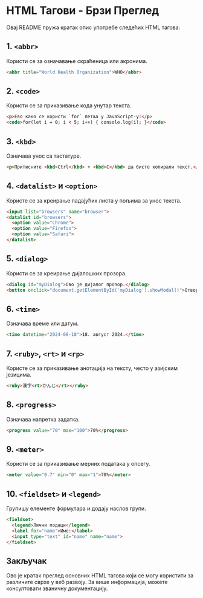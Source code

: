 # HTML Тагови - Брзи Преглед

Овај README пружа кратак опис употребе следећих HTML тагова:

## 1. `<abbr>`
Користи се за означавање скраћеница или акронима. 
```html
<abbr title="World Health Organization">WHO</abbr>
```

## 2. `<code>`
Користи се за приказивање кода унутар текста.
```html
<p>Ево како се користи `for` петља у JavaScript-у:</p>
<code>for(let i = 0; i < 5; i++) { console.log(i); }</code>
```

## 3. `<kbd>`
Означава унос са тастатуре.
```html
<p>Притисните <kbd>Ctrl</kbd> + <kbd>C</kbd> да бисте копирали текст.</p>
```

## 4. `<datalist>` и `<option>`
Користе се за креирање падајућих листа у пољима за унос текста.
```html
<input list="browsers" name="browser">
<datalist id="browsers">
  <option value="Chrome">
  <option value="Firefox">
  <option value="Safari">
</datalist>
```

## 5. `<dialog>`
Користи се за креирање дијалошких прозора.
```html
<dialog id="myDialog">Ово је дијалог прозор.</dialog>
<button onclick="document.getElementById('myDialog').showModal()">Отвори дијалог</button>
```

## 6. `<time>`
Означава време или датум.
```html
<time datetime="2024-08-18">18. август 2024.</time>
```

## 7. `<ruby>`, `<rt>` и `<rp>`
Користе се за приказивање анотација на тексту, често у азијским језицима.
```html
<ruby>漢字<rt>かんじ</rt></ruby>
```

## 8. `<progress>`
Означава напретка задатка.
```html
<progress value="70" max="100">70%</progress>
```

## 9. `<meter>`
Користи се за приказивање мерних података у опсегу.
```html
<meter value="0.7" min="0" max="1">70%</meter>
```

## 10. `<fieldset>` и `<legend>`
Групишу елементе формулара и додају наслов групи.
```html
<fieldset>
  <legend>Лични подаци</legend>
  <label for="name">Име:</label>
  <input type="text" id="name" name="name">
</fieldset>
```

## Закључак
Ово је кратак преглед основних HTML тагова који се могу користити за различите сврхе у веб развоју. За више информација, можете консултовати званичну документацију.
